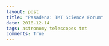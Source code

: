 ```yaml
---
layout: post
title: "Pasadena: TMT Science Forum"
date: 2018-12-14
tags: astronomy telescopes tmt 
comments: True
---
```


